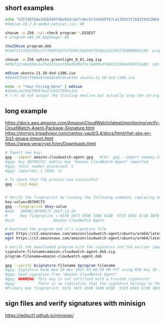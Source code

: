 
## short examples
```bash
echo "b317d87b0a3d5b568f48a92dcabfc4bc51fe58d9f67ca13b013f1b8329d1306d *debian-10.7.0-amd64-netinst.iso" | shasum -a 256 --check
#debian-10.7.0-amd64-netinst.iso: OK

shasum -a 256 -c/--check program-*.DIGEST
# program-x86_64.AppImage: OK

sha256sum program.deb
#cb673127833245c3f7793072bf477049c3e0595f87bb12515452f60898b83288  program.deb

shasum -a 256 sphinx_greenlight_0_61.img.zip
#696f22cabe658a1a754315a1af39ed0d9471c7a480c4f40d1525bde50b911a88  sphinx_greenlight_0_61.img.zip

md5sum ubuntu-11.10-dvd-i386.iso
#8044d756b7f00b695ab8dce07dce43e5 ubuntu-11.10-dvd-i386.iso

echo -n "Your-String-Here" | md5sum
#e4e6ca42342f95978a17c6257593c1e1  -
# (-n) do not output the trailing newline but actually stop the string right after the 'e'
```


## long example
https://docs.aws.amazon.com/AmazonCloudWatch/latest/monitoring/verify-CloudWatch-Agent-Package-Signature.html  
https://mirrors.tripadvisor.com/centos-vault/3.4/docs/html/rhel-sbs-en-3/s1-gnupg-import.html  
https://www.veracrypt.fr/en/Downloads.html  

```bash
# Import new key:
gpg --import amazon-cloudwatch-agent.gpg   #(Or: gpg --import newkey.txt (Or: gpg --import key.asc
#gpg: key 3B789C72: public key "Amazon CloudWatch Agent" imported
#gpg: Total number processed: 1
#gpg: imported: 1 (RSA: 1)

# To check that the process was successful:
gpg --list-keys


# Verify the fingerprint by running the following command, replacing key-value with the value from the preceding step:
key-value=3B789C72
gpg --fingerprint $key-value
#pub   2048R/3B789C72 2017-11-14
#      Key fingerprint = 9376 16F3 450B 7D80 6CBD  9725 D581 6730 3B78 9C72
#uid                  Amazon CloudWatch Agent

# Download the program and it's signature file
wget https://s3.amazonaws.com/amazoncloudwatch-agent/ubuntu/arm64/latest/amazon-cloudwatch-agent.deb
wget https://s3.amazonaws.com/amazoncloudwatch-agent/ubuntu/arm64/latest/amazon-cloudwatch-agent.deb.sig

# Verify the downloaded program with the signature and the earlier imported key
signature-filename=amazon-cloudwatch-agent.deb.sig
program-filename=amazon-cloudwatch-agent.deb
 
gpg --verify $signature-filename $program-filename
#gpg: Signature made Wed 29 Nov 2017 03:00:59 PM PST using RSA key ID 3B789C72
#gpg: Good signature from "Amazon CloudWatch Agent"
#gpg: WARNING: This key is not certified with a trusted signature!
#gpg:          There is no indication that the signature belongs to the owner.
#Primary key fingerprint: 9376 16F3 450B 7D80 6CBD  9725 D581 6730 3B78 9C72
```

## sign files and verify signatures with minisign

https://jedisct1.github.io/minisign/
